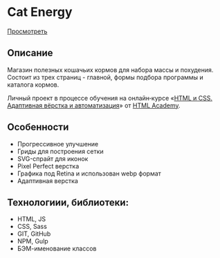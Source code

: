 # Cat Energy

[Просмотреть](https://b-lvlax.github.io/cat-energy/)


## Описание
Магазин полезных кошачьих кормов для набора массы и похудения. Состоит из трех страниц - главной, формы подбора программы и каталога кормов.

Личный проект в процессе обучения на онлайн‑курсе «[HTML и CSS. Адаптивная вёрстка и автоматизация](https://htmlacademy.ru/intensive/adaptive)» от [HTML Academy](https://htmlacademy.ru).


## Особенности
- Прогрессивное улучшение
- Гриды для построения сетки
- SVG-спрайт для иконок
- Pixel Perfect верстка
- Графика под Retina и использован webp формат
- Адаптивная верстка


## Технологиии, библиотеки:
- HTML, JS
- CSS, Sass
- GIT, GitHub
- NPM, Gulp
- БЭМ-именование классов
